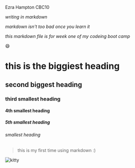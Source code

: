 Ezra Hampton CBC10

_writing in markdown_

*markdown isn't too bad once you learn it*

_*this markdown file is for week one of my codeing boot camp*_

:smile:

# this is the biggiest heading 
## second biggest heading
### third smallest heading
#### 4th smallest heading
##### 5th smallest heading 
###### smallest heading

> this is my first time using markdown :)

![kitty](https://www.google.com/url?sa=i&url=https%3A%2F%2Fen.wiktionary.org%2Fwiki%2Fkitty&psig=AOvVaw3vg1_s--7Xs_4xw7A2i6mk&ust=1600884416892000&source=images&cd=vfe&ved=0CAIQjRxqFwoTCMiMnICw_esCFQAAAAAdAAAAABAD)
